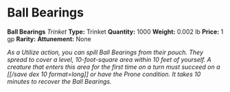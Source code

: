 # Ball Bearings

**Ball Bearings**
_Trinket_
**Type:** Trinket
**Quantity:** 1000
**Weight:** 0.002 lb
**Price:** 1 gp
**Rarity:** 
**Attunement:** None

*As a Utilize action, you can spill Ball Bearings from their pouch. They spread to cover a level, 10-foot-square area within 10 feet of yourself. A creature that enters this area for the first time on a turn must succeed on a [[/save dex 10 format=long]] or have the Prone condition. It takes 10 minutes to recover the Ball Bearings.*
